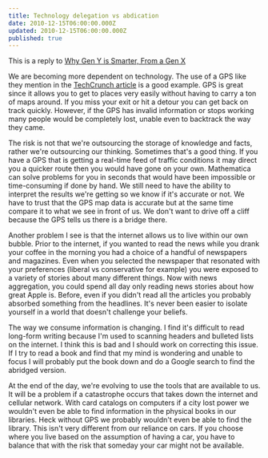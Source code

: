 ```yaml
---
title: Technology delegation vs abdication
date: 2010-12-15T06:00:00.000Z
updated: 2010-12-15T06:00:00.000Z
published: true
---
```


This is a reply to [Why Gen Y is Smarter, From a Gen X](http://happyemergency.tumblr.com/post/2326325674/why-gen-y-is-smarter-from-a-gen-x)

We are becoming more dependent on technology. The use of a GPS like they mention in the [TechCrunch article](https://techcrunch.com/2010/12/14/the-dangers-of-externalizing-knowledge/) is a good example. GPS is great since it allows you to get to places very easily without having to carry a ton of maps around. If you miss your exit or hit a detour you can get back on track quickly. However, if the GPS has invalid information or stops working many people would be completely lost, unable even to backtrack the way they came.

The risk is not that we're outsourcing the storage of knowledge and facts, rather we're outsourcing our thinking. Sometimes that's a good thing. If you have a GPS that is getting a real-time feed of traffic conditions it may direct you a quicker route then you would have gone on your own. Mathematica can solve problems for you in seconds that would have been impossible or time-consuming if done by hand. We still need to have the ability to interpret the results we're getting so we know if it's accurate or not. We have to trust that the GPS map data is accurate but at the same time compare it to what we see in front of us. We don't want to drive off a cliff because the GPS tells us there is a bridge there.

Another problem I see is that the internet allows us to live within our own bubble. Prior to the internet, if you wanted to read the news while you drank your coffee in the morning you had a choice of a handful of newspapers and magazines. Even when you selected the newspaper that resonated with your preferences (liberal vs conservative for example) you were exposed to a variety of stories about many different things. Now with news aggregation, you could spend all day only reading news stories about how great Apple is. Before, even if you didn't read all the articles you probably absorbed something from the headlines. It's never been easier to isolate yourself in a world that doesn't challenge your beliefs.

The way we consume information is changing. I find it's difficult to read long-form writing because I'm used to scanning headers and bulleted lists on the internet. I think this is bad and I should work on correcting this issue. If I try to read a book and find that my mind is wondering and unable to focus I will probably put the book down and do a Google search to find the abridged version.

At the end of the day, we're evolving to use the tools that are available to us. It will be a problem if a catastrophe occurs that takes down the internet and cellular network. With card catalogs on computers if a city lost power we wouldn't even be able to find information in the physical books in our libraries. Heck without GPS we probably wouldn't even be able to find the library. This isn't very different from our reliance on cars. If you choose where you live based on the assumption of having a car, you have to balance that with the risk that someday your car might not be available.

